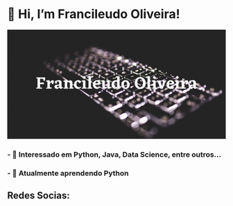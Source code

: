 # 👋 Hi, I’m Francileudo Oliveira!

![foto de perfil](https://github.com/fransilva0/fransilva0/blob/main/Francileudo%20Oliveira.jpg)


### - 👀 Interessado em Python, Java, Data Science, entre outros...
### - 🌱 Atualmente aprendendo Python

## Redes Socias:

![<img src="https://raw.githubusercontent.com/fransilva0/fransilva0/main/twitter.png" />](https://twitter.com/Fran_Silva0)


<!---
fransilva0/fransilva0 is a ✨ special ✨ repository because its `README.md` (this file) appears on your GitHub profile.
You can click the Preview link to take a look at your changes.
--->
